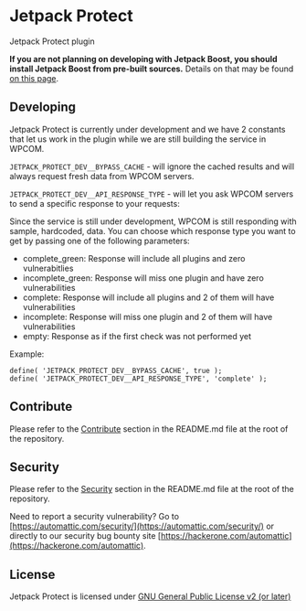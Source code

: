 # Jetpack Protect

Jetpack Protect plugin


**If you are not planning on developing with Jetpack Boost, you should install Jetpack Boost from pre-built sources.** Details on that may be found [on this page](https://github.com/Automattic/jetpack-protect-production).

## Developing

Jetpack Protect is currently under development and we have 2 constants that let us work in the plugin while we are still building the service in WPCOM.

`JETPACK_PROTECT_DEV__BYPASS_CACHE` - will ignore the cached results and will always request fresh data from WPCOM servers.

`JETPACK_PROTECT_DEV__API_RESPONSE_TYPE` - will let you ask WPCOM servers to send a specific response to your requests:

Since the service is still under development, WPCOM is still responding with sample, hardcoded, data. You can choose which response type you want to get by passing one of the following parameters:

* complete_green: Response will include all plugins and zero vulnerabitlies
* incomplete_green: Response will miss one plugin and have zero vulnerabilities
* complete: Response will include all plugins and 2 of them will have vulnerabilities
* incomplete: Response will miss one plugin and 2 of them will have vulnerabilities
* empty: Response as if the first check was not performed yet

Example:

```
define( 'JETPACK_PROTECT_DEV__BYPASS_CACHE', true );
define( 'JETPACK_PROTECT_DEV__API_RESPONSE_TYPE', 'complete' );
```

## Contribute

Please refer to the [Contribute](https://github.com/Automattic/jetpack/blob/master/readme.md#contribute) section in the README.md file at the root of the repository.

## Security

Please refer to the [Security](https://github.com/Automattic/jetpack/blob/master/readme.md#security) section in the README.md file at the root of the repository.

Need to report a security vulnerability? Go to [https://automattic.com/security/](https://automattic.com/security/) or directly to our security bug bounty site [https://hackerone.com/automattic](https://hackerone.com/automattic).

## License

Jetpack Protect is licensed under [GNU General Public License v2 (or later)](../../../LICENSE.txt)
